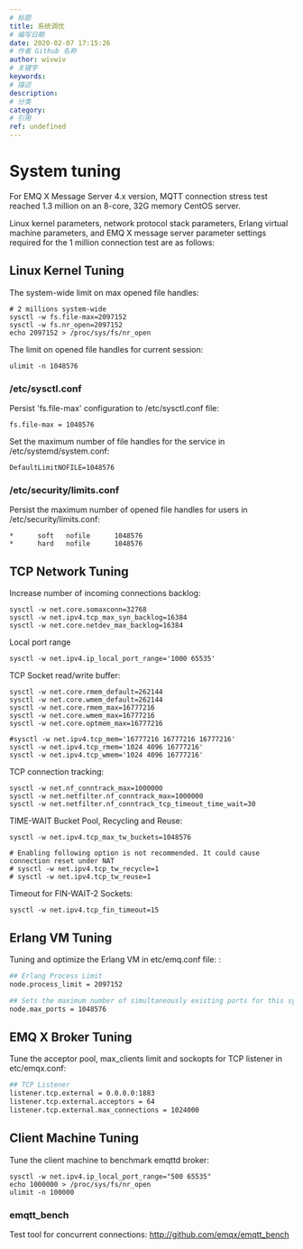 ```yaml
---
# 标题
title: 系统调优
# 编写日期
date: 2020-02-07 17:15:26
# 作者 Github 名称
author: wivwiv
# 关键字
keywords:
# 描述
description:
# 分类
category: 
# 引用
ref: undefined
---
```


# System tuning

For EMQ X Message Server 4.x version, MQTT connection stress test reached 1.3 million on an 8-core, 32G memory CentOS server.

Linux kernel parameters, network protocol stack parameters, Erlang virtual machine parameters, and EMQ X message server parameter settings required for the 1 million connection test are as follows:

## Linux Kernel Tuning

 The system-wide limit on max opened file handles: 

    # 2 millions system-wide
    sysctl -w fs.file-max=2097152
    sysctl -w fs.nr_open=2097152
    echo 2097152 > /proc/sys/fs/nr_open

 The limit on opened file handles for current session: 

    ulimit -n 1048576

### /etc/sysctl.conf

Persist 'fs.file-max' configuration to /etc/sysctl.conf file:

    fs.file-max = 1048576

Set the maximum number of file handles for the service in /etc/systemd/system.conf:

    DefaultLimitNOFILE=1048576

### /etc/security/limits.conf

 Persist the maximum number of opened file handles for users in /etc/security/limits.conf: 

    *      soft   nofile      1048576
    *      hard   nofile      1048576

## TCP Network Tuning

 Increase number of incoming connections backlog: 

    sysctl -w net.core.somaxconn=32768
    sysctl -w net.ipv4.tcp_max_syn_backlog=16384
    sysctl -w net.core.netdev_max_backlog=16384

 Local port range 

    sysctl -w net.ipv4.ip_local_port_range='1000 65535'

 TCP Socket read/write buffer: 

    sysctl -w net.core.rmem_default=262144
    sysctl -w net.core.wmem_default=262144
    sysctl -w net.core.rmem_max=16777216
    sysctl -w net.core.wmem_max=16777216
    sysctl -w net.core.optmem_max=16777216
    
    #sysctl -w net.ipv4.tcp_mem='16777216 16777216 16777216'
    sysctl -w net.ipv4.tcp_rmem='1024 4096 16777216'
    sysctl -w net.ipv4.tcp_wmem='1024 4096 16777216'

 TCP connection tracking: 

    sysctl -w net.nf_conntrack_max=1000000
    sysctl -w net.netfilter.nf_conntrack_max=1000000
    sysctl -w net.netfilter.nf_conntrack_tcp_timeout_time_wait=30

 TIME-WAIT Bucket Pool, Recycling and Reuse: 

    sysctl -w net.ipv4.tcp_max_tw_buckets=1048576
    
    # Enabling following option is not recommended. It could cause connection reset under NAT
    # sysctl -w net.ipv4.tcp_tw_recycle=1
    # sysctl -w net.ipv4.tcp_tw_reuse=1

 Timeout for FIN-WAIT-2 Sockets: 

    sysctl -w net.ipv4.tcp_fin_timeout=15

## Erlang VM Tuning

 Tuning and optimize the Erlang VM in etc/emq.conf file: :

```bash
## Erlang Process Limit
node.process_limit = 2097152

## Sets the maximum number of simultaneously existing ports for this system
node.max_ports = 1048576
```

## EMQ X Broker Tuning

 Tune the acceptor pool, max_clients limit and sockopts for TCP listener in etc/emqx.conf: 

```bash
## TCP Listener
listener.tcp.external = 0.0.0.0:1883
listener.tcp.external.acceptors = 64
listener.tcp.external.max_connections = 1024000
```

## Client Machine Tuning

 Tune the client machine to benchmark emqttd broker: 

    sysctl -w net.ipv4.ip_local_port_range="500 65535"
    echo 1000000 > /proc/sys/fs/nr_open
    ulimit -n 100000

### emqtt_bench

 Test tool for concurrent connections:  <http://github.com/emqx/emqtt_bench>
